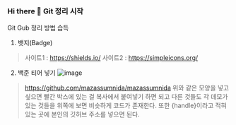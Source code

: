 ### Hi there 👋  Git 정리 시작

Git Gub 정리 방법 습득

1. 뱃지(Badge)
 > 사이트1 : https://shields.io/
 > 사이트2 : https://simpleicons.org/

2. 백준 티어 넣기
 ![image](https://user-images.githubusercontent.com/36123981/216234480-0a00243f-a9cc-487e-b3fd-9f6cd15fd310.png)
 > https://github.com/mazassumnida/mazassumnida
 > 위와 같은 모양을 넣고 싶으면 빨간 박스에 있는 걸 복사에서 붙여넣기 하면 되고 다른 것들도 각 데모가 있는 것들을 위쪽에 보면 비슷하게 코드가 존재한다. 
   또한 {handle}이라고 적혀있는 곳에 본인의 깃허브 주소를 넣으면 된다.
   

<!--
**KangSeokhyung/KangSeokhyung** is a ✨ _special_ ✨ repository because its `README.md` (this file) appears on your GitHub profile.

Here are some ideas to get you started:

- 🔭 I’m currently working on ...
- 🌱 I’m currently learning ...
- 👯 I’m looking to collaborate on ...
- 🤔 I’m looking for help with ...
- 💬 Ask me about ...
- 📫 How to reach me: ...
- 😄 Pronouns: ...
- ⚡ Fun fact: ...
-->
